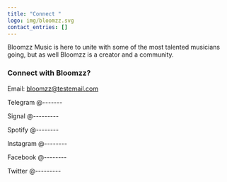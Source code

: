```yaml
---
title: "Connect "
logo: img/bloomzz.svg
contact_entries: []
---
```

Bloomzz Music is here to unite with some of the most talented musicians going, but as well Bloomzz is a creator and a community.



<h3 class="f4 b lh-title mb2">Connect with Bloomzz?</h3>



Email: bloomzz@testemail.com


Telegram @-------


Signal @---------


Spotify @--------

Instagram @--------

Facebook @--------

Twitter @---------